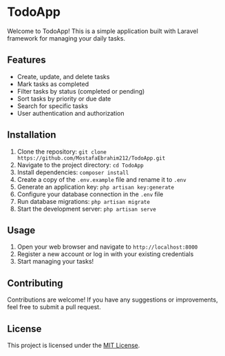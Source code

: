 # TodoApp

Welcome to TodoApp! This is a simple application built with Laravel framework for managing your daily tasks.

## Features

-   Create, update, and delete tasks
-   Mark tasks as completed
-   Filter tasks by status (completed or pending)
-   Sort tasks by priority or due date
-   Search for specific tasks
-   User authentication and authorization

## Installation

1. Clone the repository: `git clone https://github.com/MostafaEbrahim212/TodoApp.git`
2. Navigate to the project directory: `cd TodoApp`
3. Install dependencies: `composer install`
4. Create a copy of the `.env.example` file and rename it to `.env`
5. Generate an application key: `php artisan key:generate`
6. Configure your database connection in the `.env` file
7. Run database migrations: `php artisan migrate`
8. Start the development server: `php artisan serve`

## Usage

1. Open your web browser and navigate to `http://localhost:8000`
2. Register a new account or log in with your existing credentials
3. Start managing your tasks!

## Contributing

Contributions are welcome! If you have any suggestions or improvements, feel free to submit a pull request.

## License

This project is licensed under the [MIT License](LICENSE).
